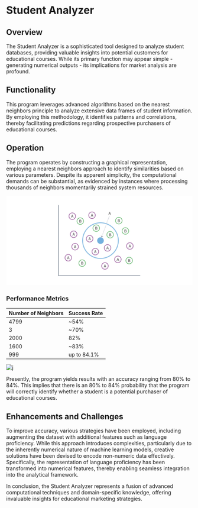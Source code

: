 # Student Analyzer

## Overview
The Student Analyzer is a sophisticated tool designed to analyze student databases, providing valuable insights into potential customers for educational courses. While its primary function may appear simple - generating numerical outputs - its implications for market analysis are profound.

## Functionality
This program leverages advanced algorithms based on the nearest neighbors principle to analyze extensive data frames of student information. By employing this methodology, it identifies patterns and correlations, thereby facilitating predictions regarding prospective purchasers of educational courses.

## Operation
The program operates by constructing a graphical representation, employing a nearest neighbors approach to identify similarities based on various parameters. Despite its apparent simplicity, the computational demands can be substantial, as evidenced by instances where processing thousands of neighbors momentarily strained system resources.

![l](k-nearest-neighbor.svg)

### Performance Metrics
| Number of Neighbors | Success Rate |
|----------------------|--------------|
| 4799                 | ~54%         |
| 3                    | ~70%         |
| 2000                 | 82%          |
| 1600                 | ~83%         |
| 999                  | up to 84.1% |

![j](г.png)

Presently, the program yields results with an accuracy ranging from 80% to 84%. This implies that there is an 80% to 84% probability that the program will correctly identify whether a student is a potential purchaser of educational courses.

## Enhancements and Challenges
To improve accuracy, various strategies have been employed, including augmenting the dataset with additional features such as language proficiency. While this approach introduces complexities, particularly due to the inherently numerical nature of machine learning models, creative solutions have been devised to encode non-numeric data effectively. Specifically, the representation of language proficiency has been transformed into numerical features, thereby enabling seamless integration into the analytical framework.

In conclusion, the Student Analyzer represents a fusion of advanced computational techniques and domain-specific knowledge, offering invaluable insights for educational marketing strategies.
